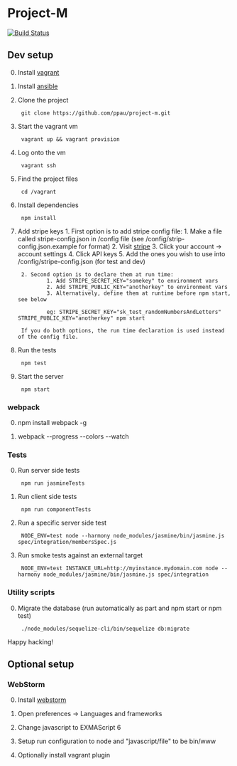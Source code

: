 # Project-M

[![Build Status](https://snap-ci.com/ppau/project-m/branch/master/build_image)](https://snap-ci.com/ppau/project-m/branch/master)

## Dev setup

0. Install [vagrant](https://www.vagrantup.com/downloads.html)
0. Install [ansible](https://docs.ansible.com/ansible/intro_installation.html)
0. Clone the project

        git clone https://github.com/ppau/project-m.git

0. Start the vagrant vm

        vagrant up && vagrant provision

0. Log onto the vm

        vagrant ssh

0. Find the project files

        cd /vagrant

0. Install dependencies

        npm install

0. Add stripe keys
        1. First option is to add stripe config file:
                1. Make a file called stripe-config.json in /config file (see /config/strip-config.json.example for format)
                2. Visit [stripe](https://dashboard.stripe.com/test/dashboard)
                3. Click your account -> account settings
                4. Click API keys
                5. Add the ones you wish to use into /config/stripe-config.json (for test and dev)
        
        2. Second option is to declare them at run time:
                1. Add STRIPE_SECRET_KEY="somekey" to environment vars
                2. Add STRIPE_PUBLIC_KEY="anotherkey" to environment vars
                3. Alternatively, define them at runtime before npm start, see below
                
                eg: STRIPE_SECRET_KEY="sk_test_randomNumbersAndLetters" STRIPE_PUBLIC_KEY="anotherkey" npm start
                
        If you do both options, the run time declaration is used instead of the config file.

0. Run the tests

        npm test

0. Start the server

        npm start

### webpack

0. npm install webpack -g

0. webpack --progress --colors --watch

### Tests

0. Run server side tests

        npm run jasmineTests

0. Run client side tests

        npm run componentTests

0. Run a specific server side test

        NODE_ENV=test node --harmony node_modules/jasmine/bin/jasmine.js spec/integration/membersSpec.js

0. Run smoke tests against an external target

        NODE_ENV=test INSTANCE_URL=http://myinstance.mydomain.com node --harmony node_modules/jasmine/bin/jasmine.js spec/integration

### Utility scripts

0. Migrate the database (run automatically as part and npm start or npm test)

        ./node_modules/sequelize-cli/bin/sequelize db:migrate


Happy hacking!

## Optional setup

### WebStorm

0. Install [webstorm](https://www.jetbrains.com/webstorm/download/)

0. Open preferences -> Languages and frameworks

0. Change javascript to EXMAScript 6

0. Setup run configuration to node and "javascript/file" to be bin/www

0. Optionally install vagrant plugin
